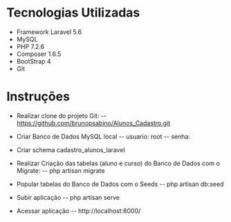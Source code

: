 # Tecnologias Utilizadas
- Framework Laravel 5.6
- MySQL
- PHP 7.2.6
- Composer 1.6.5
- BootStrap 4
- Git

# Instruções
- Realizar clone do projeto Git: 
-- https://github.com/brunopsabino/Alunos_Cadastro.git

- Criar Banco de Dados MySQL local
-- usuario: root
-- senha: 

- Criar schema cadastro_alunos_laravel

- Realizar Criação das tabelas (aluno e curso) do Banco de Dados com o Migrate:
-- php artisan migrate

- Popular tabelas do Banco de Dados com o Seeds
-- php artisan db:seed

- Subir aplicação
-- php artisan serve

- Acessar aplicação
-- http://localhost:8000/